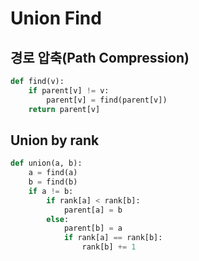 # Union Find

## 경로 압축(Path Compression)

```py
def find(v):
    if parent[v] != v:
        parent[v] = find(parent[v])
    return parent[v]
```

## Union by rank

```py
def union(a, b):
    a = find(a)
    b = find(b)
    if a != b:
        if rank[a] < rank[b]:
            parent[a] = b
        else:
            parent[b] = a
            if rank[a] == rank[b]:
                rank[b] += 1
```